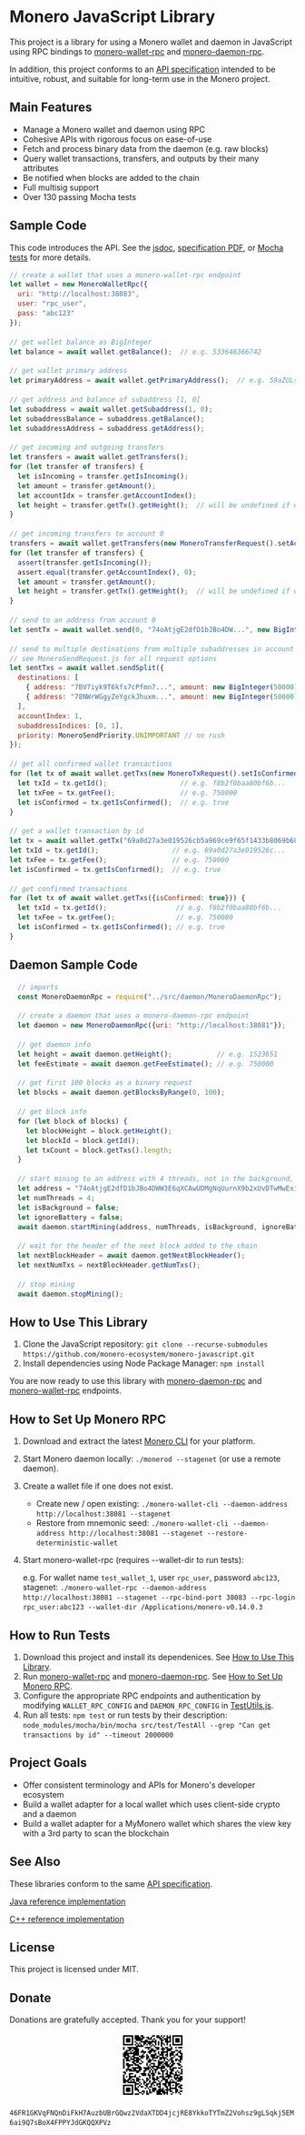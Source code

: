 # Monero JavaScript Library

This project is a library for using a Monero wallet and daemon in JavaScript using RPC bindings to [monero-wallet-rpc](https://getmonero.org/resources/developer-guides/wallet-rpc.html) and [monero-daemon-rpc](https://getmonero.org/resources/developer-guides/daemon-rpc.html).

In addition, this project conforms to an [API specification](http://moneroecosystem.org/monero-java/monero-spec.pdf) intended to be intuitive, robust, and suitable for long-term use in the Monero project.

## Main Features

- Manage a Monero wallet and daemon using RPC
- Cohesive APIs with rigorous focus on ease-of-use
- Fetch and process binary data from the daemon (e.g. raw blocks)
- Query wallet transactions, transfers, and outputs by their many attributes
- Be notified when blocks are added to the chain
- Full multisig support
- Over 130 passing Mocha tests

## Sample Code

This code introduces the API.  See the [jsdoc](https://moneroecosystem.org/monero-javascript/), [specification PDF](http://moneroecosystem.org/monero-java/monero-spec.pdf), or [Mocha tests](src/test/) for more details.

```js
// create a wallet that uses a monero-wallet-rpc endpoint
let wallet = new MoneroWalletRpc({
  uri: "http://localhost:38083",
  user: "rpc_user",
  pass: "abc123"
});

// get wallet balance as BigInteger
let balance = await wallet.getBalance();  // e.g. 533648366742
   
// get wallet primary address
let primaryAddress = await wallet.getPrimaryAddress();  // e.g. 59aZULsUF3YNSKGiHz4J...
    
// get address and balance of subaddress [1, 0]
let subaddress = await wallet.getSubaddress(1, 0);
let subaddressBalance = subaddress.getBalance();
let subaddressAddress = subaddress.getAddress();

// get incoming and outgoing transfers
let transfers = await wallet.getTransfers();
for (let transfer of transfers) {
  let isIncoming = transfer.getIsIncoming();
  let amount = transfer.getAmount();
  let accountIdx = transfer.getAccountIndex();
  let height = transfer.getTx().getHeight();  // will be undefined if unconfirmed
}

// get incoming transfers to account 0
transfers = await wallet.getTransfers(new MoneroTransferRequest().setAccountIndex(0).setIsIncoming(true));
for (let transfer of transfers) {
  assert(transfer.getIsIncoming());
  assert.equal(transfer.getAccountIndex(), 0);
  let amount = transfer.getAmount();
  let height = transfer.getTx().getHeight();  // will be undefined if unconfirmed
}

// send to an address from account 0
let sentTx = await wallet.send(0, "74oAtjgE2dfD1bJBo4DW...", new BigInteger(50000));

// send to multiple destinations from multiple subaddresses in account 1 which can be split into multiple transactions
// see MoneroSendRequest.js for all request options
let sentTxs = await wallet.sendSplit({
  destinations: [
    { address: "7BV7iyk9T6kfs7cPfmn7...", amount: new BigInteger(50000) },
    { address: "78NWrWGgyZeYgckJhuxm...", amount: new BigInteger(50000) }
  ],
  accountIndex: 1,
  subaddressIndices: [0, 1],
  priority: MoneroSendPriority.UNIMPORTANT // no rush
});

// get all confirmed wallet transactions
for (let tx of await wallet.getTxs(new MoneroTxRequest().setIsConfirmed(true))) {
  let txId = tx.getId();                  // e.g. f8b2f0baa80bf6b...
  let txFee = tx.getFee();                // e.g. 750000
  let isConfirmed = tx.getIsConfirmed();  // e.g. true
}

// get a wallet transaction by id
let tx = await wallet.getTx("69a0d27a3e019526cb5a969ce9f65f1433b8069b68b3ff3c6a5b992a2983f7a2");
let txId = tx.getId();                  // e.g. 69a0d27a3e019526c...
let txFee = tx.getFee();                // e.g. 750000
let isConfirmed = tx.getIsConfirmed();  // e.g. true

// get confirmed transactions
for (let tx of await wallet.getTxs({isConfirmed: true})) {
  let txId = tx.getId();                 // e.g. f8b2f0baa80bf6b...
  let txFee = tx.getFee();               // e.g. 750000
  let isConfirmed = tx.getIsConfirmed(); // e.g. true
}
```

## Daemon Sample Code

```js
  // imports
  const MoneroDaemonRpc = require("../src/daemon/MoneroDaemonRpc");
  
  // create a daemon that uses a monero-daemon-rpc endpoint
  let daemon = new MoneroDaemonRpc({uri: "http://localhost:38081"});
  
  // get daemon info
  let height = await daemon.getHeight();           // e.g. 1523651
  let feeEstimate = await daemon.getFeeEstimate(); // e.g. 750000
  
  // get first 100 blocks as a binary request
  let blocks = await daemon.getBlocksByRange(0, 100);
  
  // get block info
  for (let block of blocks) {
    let blockHeight = block.getHeight();
    let blockId = block.getId();
    let txCount = block.getTxs().length;
  }
  
  // start mining to an address with 4 threads, not in the background, and ignoring the battery
  let address = "74oAtjgE2dfD1bJBo4DWW3E6qXCAwUDMgNqUurnX9b2xUvDTwMwExiXDkZskg7Vct37tRGjzHRqL4gH4H3oag3YyMYJzrNp";
  let numThreads = 4;
  let isBackground = false;
  let ignoreBattery = false;
  await daemon.startMining(address, numThreads, isBackground, ignoreBattery);
  
  // wait for the header of the next block added to the chain
  let nextBlockHeader = await daemon.getNextBlockHeader();
  let nextNumTxs = nextBlockHeader.getNumTxs();
  
  // stop mining
  await daemon.stopMining();
```

## How to Use This Library

1. Clone the JavaScript repository: `git clone --recurse-submodules https://github.com/monero-ecosystem/monero-javascript.git`
2. Install dependencies using Node Package Manager: `npm install`

You are now ready to use this library with [monero-daemon-rpc](https://getmonero.org/resources/developer-guides/daemon-rpc.html) and [monero-wallet-rpc](https://getmonero.org/resources/developer-guides/wallet-rpc.html) endpoints.

## How to Set Up Monero RPC

1. Download and extract the latest [Monero CLI](https://getmonero.org/downloads/) for your platform.
2. Start Monero daemon locally: `./monerod --stagenet` (or use a remote daemon).
3. Create a wallet file if one does not exist.
	- Create new / open existing: `./monero-wallet-cli --daemon-address http://localhost:38081 --stagenet`
	- Restore from mnemonic seed: `./monero-wallet-cli --daemon-address http://localhost:38081 --stagenet --restore-deterministic-wallet`
4. Start monero-wallet-rpc (requires --wallet-dir to run tests):
	
	e.g. For wallet name `test_wallet_1`, user `rpc_user`, password `abc123`, stagenet: `./monero-wallet-rpc --daemon-address http://localhost:38081 --stagenet --rpc-bind-port 38083 --rpc-login rpc_user:abc123 --wallet-dir /Applications/monero-v0.14.0.3`

## How to Run Tests

1. Download this project and install its dependenices.  See [How to Use This Library](#how-to-use-this-library).
2. Run [monero-wallet-rpc](https://getmonero.org/resources/developer-guides/wallet-rpc.html) and [monero-daemon-rpc](https://getmonero.org/resources/developer-guides/daemon-rpc.html).  See [How to Set Up Monero RPC](#how-to-set-up-monero-rpc).
3. Configure the appropriate RPC endpoints and authentication by modifying `WALLET_RPC_CONFIG` and `DAEMON_RPC_CONFIG` in [TestUtils.js](src/test/TestUtils.js).
4. Run all tests: `npm test` or run tests by their description: `node_modules/mocha/bin/mocha src/test/TestAll --grep "Can get transactions by id" --timeout 2000000`

## Project Goals

- Offer consistent terminology and APIs for Monero's developer ecosystem
- Build a wallet adapter for a local wallet which uses client-side crypto and a daemon
- Build a wallet adapter for a MyMonero wallet which shares the view key with a 3rd party to scan the blockchain

## See Also

These libraries conform to the same [API specification](http://moneroecosystem.org/monero-java/monero-spec.pdf).

[Java reference implementation](https://github.com/monero-ecosystem/monero-java)

[C++ reference implementation](https://github.com/woodser/monero-cpp-library)

## License

This project is licensed under MIT.

## Donate

Donations are gratefully accepted.  Thank you for your support!

<p align="center">
	<img src="donate.png" width="115" height="115"/>
</p>

`46FR1GKVqFNQnDiFkH7AuzbUBrGQwz2VdaXTDD4jcjRE8YkkoTYTmZ2Vohsz9gLSqkj5EM6ai9Q7sBoX4FPPYJdGKQQXPVz`